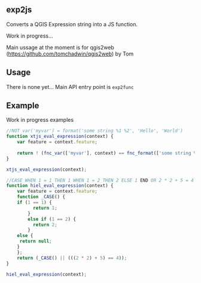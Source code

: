 ## exp2js

Converts a QGIS Expression string into a JS function.

Work in progress...

Main ussage at the moment is for qgis2web (https://github.com/tomchadwin/qgis2web) by Tom 

## Usage

There is none yet... Main API entry point is `exp2func`

## Example

Work in progress examples

```javascript
//NOT var('myvar') = format('some string %1 %2', 'Hello', 'World')
function xtjs_eval_expression(context) {
    var feature = context.feature;
    
    return ! (fnc_var(['myvar'], context) == fnc_format(['some string %1 %2','Hello','World'], context)) ;
}

xtjs_eval_expression(context);

//CASE WHEN 1 = 1 THEN 1 WHEN 1 = 2 THEN 2 ELSE 1 END OR 2 * 2 + 5 = 4
function hiel_eval_expression(context) {
    var feature = context.feature;
    function _CASE() {
    if (1 == 1) {
          return 1;
        }
        else if (1 == 2) {
          return 2;
        }
    else {
     return null;
    }
    };
    return (_CASE() || (((2 * 2) + 5) == 4));
}

hiel_eval_expression(context);

```


